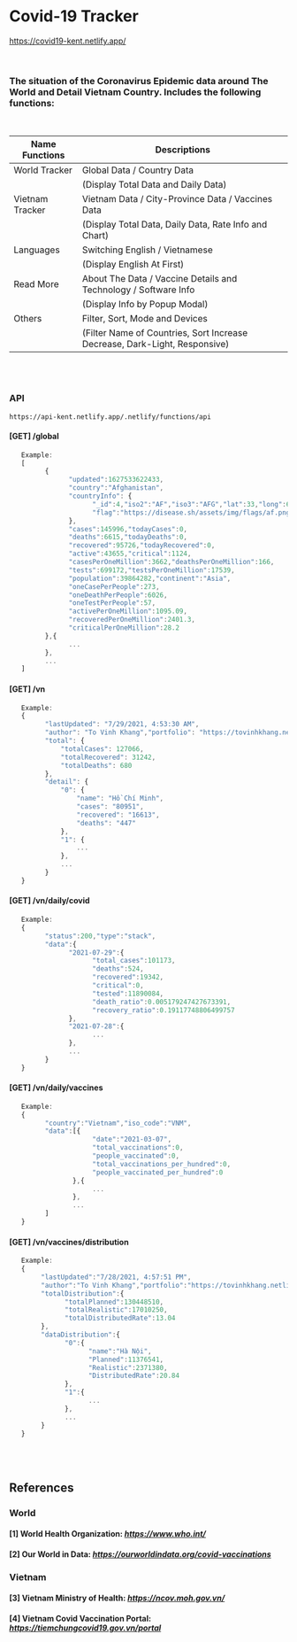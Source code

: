 # Covid-19 Tracker
https://covid19-kent.netlify.app/

<br>

### The situation of the Coronavirus Epidemic data around The World and Detail Vietnam Country. Includes the following functions:
<br>

|Name Functions|Descriptions|
|-|-|
|World Tracker|Global Data / Country Data|
| |(Display Total Data and Daily Data)|
|Vietnam Tracker|Vietnam Data / City-Province Data / Vaccines Data|
| |(Display Total Data, Daily Data, Rate Info and Chart)|
|Languages|Switching English / Vietnamese|
| |(Display English At First)|
|Read More|About The Data / Vaccine Details and Technology / Software Info|
| |(Display Info by Popup Modal)|
|Others|Filter, Sort, Mode and Devices|
| |(Filter Name of Countries, Sort Increase Decrease, Dark-Light, Responsive)|
<br>
<br>

### API
```
https://api-kent.netlify.app/.netlify/functions/api
```
#### [GET] /global

```javascript
   Example:
   [
         {
               "updated":1627533622433,
               "country":"Afghanistan",
               "countryInfo": {
                     "_id":4,"iso2":"AF","iso3":"AFG","lat":33,"long":65,
                     "flag":"https://disease.sh/assets/img/flags/af.png"
               },
               "cases":145996,"todayCases":0,
               "deaths":6615,"todayDeaths":0,
               "recovered":95726,"todayRecovered":0,
               "active":43655,"critical":1124,
               "casesPerOneMillion":3662,"deathsPerOneMillion":166,
               "tests":699172,"testsPerOneMillion":17539,
               "population":39864282,"continent":"Asia",
               "oneCasePerPeople":273,
               "oneDeathPerPeople":6026,
               "oneTestPerPeople":57,
               "activePerOneMillion":1095.09,
               "recoveredPerOneMillion":2401.3,
               "criticalPerOneMillion":28.2
         },{
               ...
         },
         ...
   ]
```

#### [GET] /vn
```javascript
   Example:
   {
         "lastUpdated": "7/29/2021, 4:53:30 AM",
         "author": "To Vinh Khang","portfolio": "https://tovinhkhang.netlify.app/",
         "total": {
             "totalCases": 127066,
             "totalRecovered": 31242,
             "totalDeaths": 680
         },
         "detail": {
             "0": {
                 "name": "Hồ Chí Minh",
                 "cases": "80951",
                 "recovered": "16613",
                 "deaths": "447"
             },
             "1": {
                 ...
             },
             ...
         }
   }
```

#### [GET] /vn/daily/covid
```javascript
   Example:
   {
         "status":200,"type":"stack",
         "data":{
               "2021-07-29":{
                     "total_cases":101173,
                     "deaths":524,
                     "recovered":19342,
                     "critical":0,
                     "tested":11890084,
                     "death_ratio":0.005179247427673391,
                     "recovery_ratio":0.19117748806499757
               },
               "2021-07-28":{
                     ...
               },
               ...
         }
   }
```

#### [GET] /vn/daily/vaccines
```javascript
   Example:
   {
         "country":"Vietnam","iso_code":"VNM",
         "data":[{
                     "date":"2021-03-07",
                     "total_vaccinations":0,
                     "people_vaccinated":0,
                     "total_vaccinations_per_hundred":0,
                     "people_vaccinated_per_hundred":0
                },{     
                     ...
                },
                ...
         ]
   }
```

#### [GET] /vn/vaccines/distribution
```javascript
   Example:
   {
        "lastUpdated":"7/28/2021, 4:57:51 PM",
        "author":"To Vinh Khang","portfolio":"https://tovinhkhang.netlify.app/",
        "totalDistribution":{
              "totalPlanned":130448510,
              "totalRealistic":17010250,
              "totalDistributedRate":13.04
        },
        "dataDistribution":{
              "0":{
                    "name":"Hà Nội",
                    "Planned":11376541,
                    "Realistic":2371380,
                    "DistributedRate":20.84
              },
              "1":{
                    ...
              },
              ...
        }
   }
```

<br>
<br>

## References
### World
#### [1] World Health Organization: _https://www.who.int/_
#### [2] Our World in Data: _https://ourworldindata.org/covid-vaccinations_
### Vietnam
#### [3] Vietnam Ministry of Health: _https://ncov.moh.gov.vn/_
#### [4] Vietnam Covid Vaccination Portal: _https://tiemchungcovid19.gov.vn/portal_
<br>
